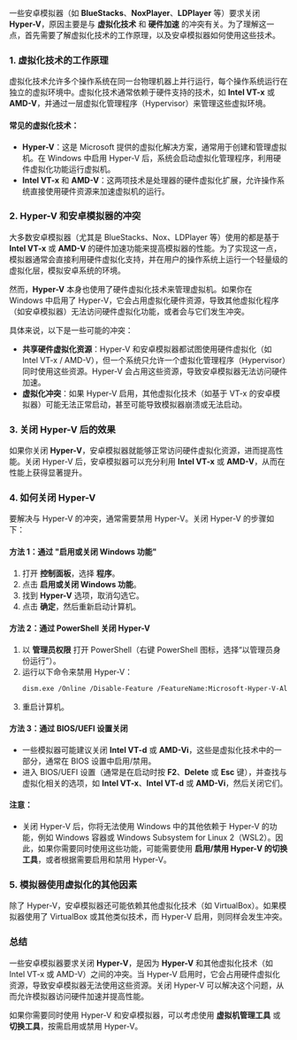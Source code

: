  
一些安卓模拟器（如 **BlueStacks**、**NoxPlayer**、**LDPlayer** 等）要求关闭 **Hyper-V**，原因主要是与 **虚拟化技术** 和 **硬件加速** 的冲突有关。为了理解这一点，首先需要了解虚拟化技术的工作原理，以及安卓模拟器如何使用这些技术。

### 1. **虚拟化技术的工作原理**
虚拟化技术允许多个操作系统在同一台物理机器上并行运行，每个操作系统运行在独立的虚拟环境中。虚拟化技术通常依赖于硬件支持的技术，如 **Intel VT-x** 或 **AMD-V**，并通过一层虚拟化管理程序（Hypervisor）来管理这些虚拟环境。

#### 常见的虚拟化技术：
- **Hyper-V**：这是 Microsoft 提供的虚拟化解决方案，通常用于创建和管理虚拟机。在 Windows 中启用 Hyper-V 后，系统会启动虚拟化管理程序，利用硬件虚拟化功能运行虚拟机。
- **Intel VT-x** 和 **AMD-V**：这两项技术是处理器的硬件虚拟化扩展，允许操作系统直接使用硬件资源来加速虚拟机的运行。

### 2. **Hyper-V 和安卓模拟器的冲突**
大多数安卓模拟器（尤其是 BlueStacks、Nox、LDPlayer 等）使用的都是基于 **Intel VT-x** 或 **AMD-V** 的硬件加速功能来提高模拟器的性能。为了实现这一点，模拟器通常会直接利用硬件虚拟化支持，并在用户的操作系统上运行一个轻量级的虚拟化层，模拟安卓系统的环境。

然而，**Hyper-V** 本身也使用了硬件虚拟化技术来管理虚拟机。如果你在 Windows 中启用了 Hyper-V，它会占用虚拟化硬件资源，导致其他虚拟化程序（如安卓模拟器）无法访问硬件虚拟化功能，或者会与它们发生冲突。

具体来说，以下是一些可能的冲突：

- **共享硬件虚拟化资源**：Hyper-V 和安卓模拟器都试图使用硬件虚拟化（如 Intel VT-x / AMD-V），但一个系统只允许一个虚拟化管理程序（Hypervisor）同时使用这些资源。Hyper-V 会占用这些资源，导致安卓模拟器无法访问硬件加速。
- **虚拟化冲突**：如果 Hyper-V 启用，其他虚拟化技术（如基于 VT-x 的安卓模拟器）可能无法正常启动，甚至可能导致模拟器崩溃或无法启动。

### 3. **关闭 Hyper-V 后的效果**
如果你关闭 **Hyper-V**，安卓模拟器就能够正常访问硬件虚拟化资源，进而提高性能。关闭 Hyper-V 后，安卓模拟器可以充分利用 **Intel VT-x** 或 **AMD-V**，从而在性能上获得显著提升。

### 4. **如何关闭 Hyper-V**
要解决与 Hyper-V 的冲突，通常需要禁用 Hyper-V。关闭 Hyper-V 的步骤如下：

#### 方法 1：通过 "启用或关闭 Windows 功能"
1. 打开 **控制面板**，选择 **程序**。
2. 点击 **启用或关闭 Windows 功能**。
3. 找到 **Hyper-V** 选项，取消勾选它。
4. 点击 **确定**，然后重新启动计算机。

#### 方法 2：通过 PowerShell 关闭 Hyper-V
1. 以 **管理员权限** 打开 PowerShell（右键 PowerShell 图标，选择“以管理员身份运行”）。
2. 运行以下命令来禁用 Hyper-V：
   ```bash
   dism.exe /Online /Disable-Feature /FeatureName:Microsoft-Hyper-V-All
   ```
3. 重启计算机。

#### 方法 3：通过 BIOS/UEFI 设置关闭
- 一些模拟器可能建议关闭 **Intel VT-d** 或 **AMD-Vi**，这些是虚拟化技术中的一部分，通常在 BIOS 设置中启用/禁用。
- 进入 BIOS/UEFI 设置（通常是在启动时按 **F2**、**Delete** 或 **Esc** 键），并查找与虚拟化相关的选项，如 **Intel VT-x**、**Intel VT-d** 或 **AMD-Vi**，然后关闭它们。

#### 注意：
- 关闭 Hyper-V 后，你将无法使用 Windows 中的其他依赖于 Hyper-V 的功能，例如 Windows 容器或 Windows Subsystem for Linux 2（WSL2）。因此，如果你需要同时使用这些功能，可能需要使用 **启用/禁用 Hyper-V 的切换工具**，或者根据需要启用和禁用 Hyper-V。

### 5. **模拟器使用虚拟化的其他因素**
除了 Hyper-V，安卓模拟器还可能依赖其他虚拟化技术（如 VirtualBox）。如果模拟器使用了 VirtualBox 或其他类似技术，而 Hyper-V 启用，则同样会发生冲突。

### 总结
一些安卓模拟器要求关闭 **Hyper-V**，是因为 **Hyper-V** 和其他虚拟化技术（如 Intel VT-x 或 AMD-V）之间的冲突。当 Hyper-V 启用时，它会占用硬件虚拟化资源，导致安卓模拟器无法使用这些资源。关闭 Hyper-V 可以解决这个问题，从而允许模拟器访问硬件加速并提高性能。

如果你需要同时使用 Hyper-V 和安卓模拟器，可以考虑使用 **虚拟机管理工具** 或 **切换工具**，按需启用或禁用 Hyper-V。